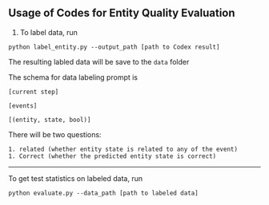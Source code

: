 ## Usage of Codes for Entity Quality Evaluation

1. To label data, run

```
python label_entity.py --output_path [path to Codex result]
```

The resulting labled data will be save to the `data` folder

The schema for data labeling prompt is

```
[current step]

[events]

[(entity, state, bool)]
```

There will be two questions: 

	1. related (whether entity state is related to any of the event)
	1. Correct (whether the predicted entity state is correct)

---

To get test statistics on labeled data, run

```
python evaluate.py --data_path [path to labeled data]
```

